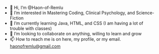 - 👋 Hi, I’m @Haon-of-Remlu
- 👀 I’m interested in Mastering Coding, Clinical Psychology, and Science-Fiction
- 🌱 I’m currently learning Java, HTML, and CSS (I am having a lot of trouble with classes)
- 💞️ I’m looking to collaborate on anything, willing to learn and grow
- 📫 How to reach me is on here, my profile, or my email. haonofremlu@gmail.com

<!---
Haon-of-Remlu/Haon-of-Remlu is a ✨ special ✨ repository because its `README.md` (this file) appears on your GitHub profile.
You can click the Preview link to take a look at your changes.
--->
